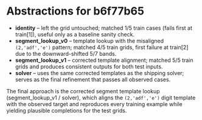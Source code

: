 # Abstractions for b6f77b65

- **identity** – left the grid untouched; matched 1/5 train cases (fails first at train[1]), useful only as a baseline sanity check.
- **segment_lookup_v0** – template lookup with the misaligned `(2,'adf','e')` pattern; matched 4/5 train grids, first failure at train[2] due to the downward-shifted 5/7 bands.
- **segment_lookup_v1** – corrected template alignment; matched 5/5 train grids and produces consistent outputs for both test inputs.
- **solver** – uses the same corrected templates as the shipping solver; serves as the final refinement that passes all observed cases.

The final approach is the corrected segment template lookup (segment_lookup_v1 / solver), which aligns the `(2,'adf','e')` digit template with the observed target and reproduces every training example while yielding plausible completions for the test grids.
